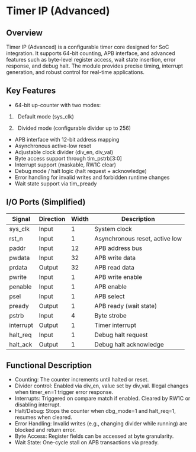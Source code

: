 ﻿# **Timer IP (Advanced)**

## **Overview**

Timer IP (Advanced) is a configurable timer core designed for SoC integration. It supports 64-bit counting, APB interface, and advanced features such as byte-level register access, wait state insertion, error response, and debug halt. The module provides precise timing, interrupt generation, and robust control for real-time applications.

## Key Features

* 64-bit up-counter with two modes:

1. &nbsp;	Default mode (sys\_clk)

2. &nbsp; Divided mode (configurable divider up to 256)

* APB interface with 12-bit address mapping
* Asynchronous active-low reset
* Adjustable clock divider (div\_en, div\_val)
* Byte access support through tim\_pstrb\[3:0]
* Interrupt support (maskable, RW1C clear)
* Debug mode / halt logic (halt request + acknowledge)
* Error handling for invalid writes and forbidden runtime changes
* Wait state support via tim\_pready

## I/O Ports (Simplified)

| Signal    | Direction | Width | Description                     |
|-----------|-----------|-------|---------------------------------|
| sys_clk   | Input     | 1     | System clock                   |
| rst_n     | Input     | 1     | Asynchronous reset, active low |
| paddr     | Input     | 12    | APB address bus                |
| pwdata    | Input     | 32    | APB write data                 |
| prdata    | Output    | 32    | APB read data                  |
| pwrite    | Input     | 1     | APB write enable               |
| penable   | Input     | 1     | APB enable                     |
| psel      | Input     | 1     | APB select                     |
| pready    | Output    | 1     | APB ready (wait state)         |
| pstrb     | Input     | 4     | Byte strobe                    |
| interrupt | Output    | 1     | Timer interrupt                |
| halt_req  | Input     | 1     | Debug halt request             |
| halt_ack  | Output    | 1     | Debug halt acknowledge         |

## Functional Description

* Counting: The counter increments until halted or reset.
* Divider control: Enabled via div\_en, value set by div\_val. Illegal changes when timer\_en=1 trigger error response.
* Interrupts: Triggered on compare match if enabled. Cleared by RW1C or disabling interrupt.
* Halt/Debug: Stops the counter when dbg\_mode=1 and halt\_req=1, resumes when cleared.
* Error Handling: Invalid writes (e.g., changing divider while running) are blocked and return error.
* Byte Access: Register fields can be accessed at byte granularity.
* Wait State: One-cycle stall on APB transactions via pready.

